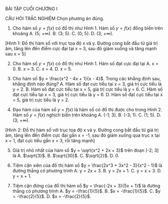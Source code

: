 BÀI TẬP CUỐI CHƯƠNG I

CÂU HỎI TRẮC NGHIỆM
Chọn phương án đúng.

1. Cho hàm số $y = f(x)$ có đồ thị như Hình 1. Hàm số $y = f(x)$ đồng biến trên khoảng
   A. (5; +∞).     B. (3; 5).
   C. (0; 5).      D. (3; +∞).

[Hình 1: Đồ thị hàm số với trục tọa độ x và y. Đường cong bắt đầu từ giá trị âm, tăng lên đến điểm cực đại tại x = 3, sau đó giảm xuống và tăng mạnh sau x = 5]

2. Cho hàm số $y = f(x)$ có đồ thị như Hình 1. Hàm số đạt cực đại tại
   A. x = 0.       B. x = 3.
   C. x = 4.       D. x = 5.

3. Cho hàm số $y = \frac{x^2 - 4x + 1}{x - 4}$. Trong các khẳng định sau, khẳng định nào đúng?
   A. Hàm số đạt cực tiểu tại x = 3, giá trị cực tiểu là y = 2.
   B. Hàm số đạt cực tiểu tại x = 5, giá trị cực tiểu là y = 6.
   C. Hàm số đạt cực tiểu tại x = 3, giá trị cực tiểu là y = 6.
   D. Hàm số đạt cực tiểu tại x = 5, giá trị cực tiểu là y = 2.

4. Đạo hàm của hàm số $y = f(x)$ là hàm số có đồ thị được cho trong Hình 2. Hàm số $y = f(x)$ nghịch biến trên khoảng
   A. (-1; 3).     B. (-3; 1).
   C. (1; 5).      D. (3; +∞).

[Hình 2: Đồ thị hàm số với trục tọa độ x và y. Đường cong bắt đầu từ giá trị âm, tăng lên đến điểm cực đại gần x = -1, sau đó giảm xuống qua trục x tại x = 1, đạt cực tiểu gần x = 3, rồi tăng mạnh]

5. Giá trị nhỏ nhất của hàm số $y = \sqrt{x^2 + 2x + 3}$ trên đoạn [-2; 3] là
   A. $\sqrt{3}$.     B. $\sqrt{30}$.
   C. $\sqrt{2}$.     D. 0.

6. Tiệm cận xiên của đồ thị hàm số $y = \frac{2x^3 + 3x^2 - 3}{x^2 - 1}$ là đường thẳng có phương trình
   A. y = 2x + 3.     B. y = 2x + 1.
   C. y = x + 3.      D. y = x + 1.

7. Tiệm cận đứng của đồ thị hàm số $y = \frac{-2x + 3}{5x + 1}$ là đường thẳng có phương trình
   A. $y = -\frac{1}{5}$.     B. $x = -\frac{1}{5}$.
   C. $y = -\frac{2}{5}$.     D. $x = -\frac{2}{5}$.